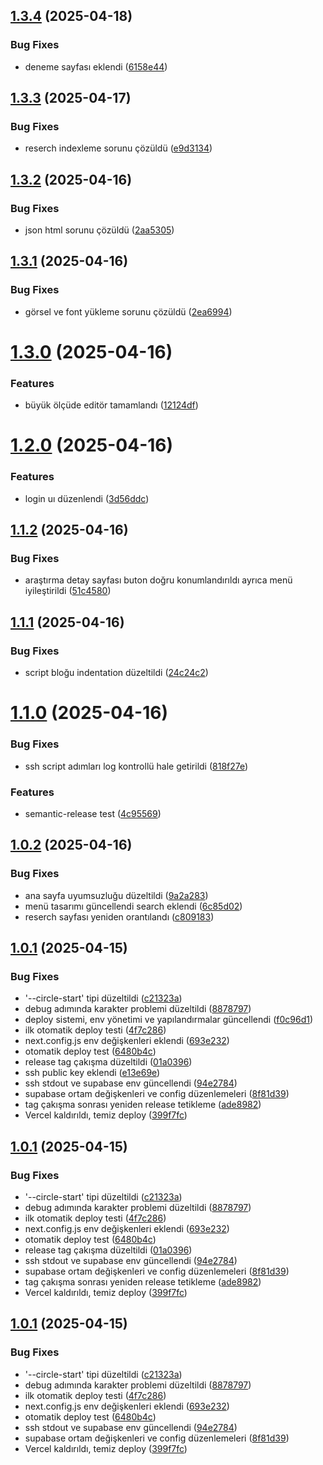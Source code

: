 ## [1.3.4](https://github.com/vacidtaha/tahavacid.com/compare/v1.3.3...v1.3.4) (2025-04-18)


### Bug Fixes

* deneme sayfası eklendi ([6158e44](https://github.com/vacidtaha/tahavacid.com/commit/6158e447cec2d0e59e9648ffc1ddd9330c8678f8))

## [1.3.3](https://github.com/vacidtaha/tahavacid.com/compare/v1.3.2...v1.3.3) (2025-04-17)


### Bug Fixes

* reserch indexleme sorunu çözüldü ([e9d3134](https://github.com/vacidtaha/tahavacid.com/commit/e9d3134c8542383060c3bff76e9d67a1060ef06e))

## [1.3.2](https://github.com/vacidtaha/tahavacid.com/compare/v1.3.1...v1.3.2) (2025-04-16)


### Bug Fixes

* json html sorunu çözüldü ([2aa5305](https://github.com/vacidtaha/tahavacid.com/commit/2aa53056cf2b17f2c3f85c6bc2a9cc3a88ddffc7))

## [1.3.1](https://github.com/vacidtaha/tahavacid.com/compare/v1.3.0...v1.3.1) (2025-04-16)


### Bug Fixes

* görsel ve font yükleme sorunu çözüldü ([2ea6994](https://github.com/vacidtaha/tahavacid.com/commit/2ea6994c5e9afd9e5d7f615892a99965d3699ce8))

# [1.3.0](https://github.com/vacidtaha/tahavacid.com/compare/v1.2.0...v1.3.0) (2025-04-16)


### Features

* büyük ölçüde editör tamamlandı ([12124df](https://github.com/vacidtaha/tahavacid.com/commit/12124df62a19780e0ec4842ddcb003ef1e5fce6b))

# [1.2.0](https://github.com/vacidtaha/tahavacid.com/compare/v1.1.2...v1.2.0) (2025-04-16)


### Features

* login uı düzenlendi ([3d56ddc](https://github.com/vacidtaha/tahavacid.com/commit/3d56ddc70d721b7947f0109cfa231f7ad9e6deb1))

## [1.1.2](https://github.com/vacidtaha/tahavacid.com/compare/v1.1.1...v1.1.2) (2025-04-16)


### Bug Fixes

* araştırma detay sayfası buton doğru konumlandırıldı ayrıca menü iyileştirildi ([51c4580](https://github.com/vacidtaha/tahavacid.com/commit/51c45806a998b1ecc34c6e2b00a3026fdfde5d9b))

## [1.1.1](https://github.com/vacidtaha/tahavacid.com/compare/v1.1.0...v1.1.1) (2025-04-16)


### Bug Fixes

* script bloğu indentation düzeltildi ([24c24c2](https://github.com/vacidtaha/tahavacid.com/commit/24c24c22c72279685c3c78b7f7584e09b2272704))

# [1.1.0](https://github.com/vacidtaha/tahavacid.com/compare/v1.0.2...v1.1.0) (2025-04-16)


### Bug Fixes

* ssh script adımları log kontrollü hale getirildi ([818f27e](https://github.com/vacidtaha/tahavacid.com/commit/818f27ef48fc3942fb5217fa890967a73739810e))


### Features

* semantic-release test ([4c95569](https://github.com/vacidtaha/tahavacid.com/commit/4c9556977d0a264038ee21d95812009fa4de9977))

## [1.0.2](https://github.com/vacidtaha/tahavacid.com/compare/v1.0.1...v1.0.2) (2025-04-16)


### Bug Fixes

* ana sayfa uyumsuzluğu düzeltildi ([9a2a283](https://github.com/vacidtaha/tahavacid.com/commit/9a2a2831893108fcbc77c13a0ac7683ba2f01a74))
* menü tasarımı güncellendi search eklendi ([6c85d02](https://github.com/vacidtaha/tahavacid.com/commit/6c85d026128225940aebccacb9a0856ff5a37815))
* reserch sayfası yeniden orantılandı ([c809183](https://github.com/vacidtaha/tahavacid.com/commit/c809183b10bf05560aca6a34791f9d2c7cc503a9))

## [1.0.1](https://github.com/vacidtaha/tahavacid.com/compare/v1.0.0...v1.0.1) (2025-04-15)


### Bug Fixes

* '--circle-start' tipi düzeltildi ([c21323a](https://github.com/vacidtaha/tahavacid.com/commit/c21323ab90a5d3e2de6233b44fc03fa18fbcead1))
* debug adımında karakter problemi düzeltildi ([8878797](https://github.com/vacidtaha/tahavacid.com/commit/8878797e03241c5403eeae300f2eea459aad2756))
* deploy sistemi, env yönetimi ve yapılandırmalar güncellendi ([f0c96d1](https://github.com/vacidtaha/tahavacid.com/commit/f0c96d16faa30cffb5cad6c8daf039e76197d156))
* ilk otomatik deploy testi ([4f7c286](https://github.com/vacidtaha/tahavacid.com/commit/4f7c2864d30bb306bbf7cb70e8ea19eff46c60ba))
* next.config.js env değişkenleri eklendi ([693e232](https://github.com/vacidtaha/tahavacid.com/commit/693e232f24844a2c9f3805956538aa7ccd3b064c))
* otomatik deploy test ([6480b4c](https://github.com/vacidtaha/tahavacid.com/commit/6480b4cd21ef2ba5ab5ee188a65cba9fe9704211))
* release tag çakışma düzeltildi ([01a0396](https://github.com/vacidtaha/tahavacid.com/commit/01a0396645bb2c171ca49b46f64f7b63037c7d43))
* ssh public key eklendi ([e13e69e](https://github.com/vacidtaha/tahavacid.com/commit/e13e69ea964627d13fa930e0773f1b45587bc64f))
* ssh stdout ve supabase env güncellendi ([94e2784](https://github.com/vacidtaha/tahavacid.com/commit/94e2784d2108033b6e6e410ed36aa73d96abec47))
* supabase ortam değişkenleri ve config düzenlemeleri ([8f81d39](https://github.com/vacidtaha/tahavacid.com/commit/8f81d39e80420645d12ef785b0835f4a628fa894))
* tag çakışma sonrası yeniden release tetikleme ([ade8982](https://github.com/vacidtaha/tahavacid.com/commit/ade898292d09fce9c5685aa926c84ba920fe375f))
* Vercel kaldırıldı, temiz deploy ([399f7fc](https://github.com/vacidtaha/tahavacid.com/commit/399f7fc852675a76eb0b1ef1b665685d000d127d))

## [1.0.1](https://github.com/vacidtaha/tahavacid.com/compare/v1.0.0...v1.0.1) (2025-04-15)


### Bug Fixes

* '--circle-start' tipi düzeltildi ([c21323a](https://github.com/vacidtaha/tahavacid.com/commit/c21323ab90a5d3e2de6233b44fc03fa18fbcead1))
* debug adımında karakter problemi düzeltildi ([8878797](https://github.com/vacidtaha/tahavacid.com/commit/8878797e03241c5403eeae300f2eea459aad2756))
* ilk otomatik deploy testi ([4f7c286](https://github.com/vacidtaha/tahavacid.com/commit/4f7c2864d30bb306bbf7cb70e8ea19eff46c60ba))
* next.config.js env değişkenleri eklendi ([693e232](https://github.com/vacidtaha/tahavacid.com/commit/693e232f24844a2c9f3805956538aa7ccd3b064c))
* otomatik deploy test ([6480b4c](https://github.com/vacidtaha/tahavacid.com/commit/6480b4cd21ef2ba5ab5ee188a65cba9fe9704211))
* release tag çakışma düzeltildi ([01a0396](https://github.com/vacidtaha/tahavacid.com/commit/01a0396645bb2c171ca49b46f64f7b63037c7d43))
* ssh stdout ve supabase env güncellendi ([94e2784](https://github.com/vacidtaha/tahavacid.com/commit/94e2784d2108033b6e6e410ed36aa73d96abec47))
* supabase ortam değişkenleri ve config düzenlemeleri ([8f81d39](https://github.com/vacidtaha/tahavacid.com/commit/8f81d39e80420645d12ef785b0835f4a628fa894))
* tag çakışma sonrası yeniden release tetikleme ([ade8982](https://github.com/vacidtaha/tahavacid.com/commit/ade898292d09fce9c5685aa926c84ba920fe375f))
* Vercel kaldırıldı, temiz deploy ([399f7fc](https://github.com/vacidtaha/tahavacid.com/commit/399f7fc852675a76eb0b1ef1b665685d000d127d))

## [1.0.1](https://github.com/vacidtaha/tahavacid.com/compare/v1.0.0...v1.0.1) (2025-04-15)


### Bug Fixes

* '--circle-start' tipi düzeltildi ([c21323a](https://github.com/vacidtaha/tahavacid.com/commit/c21323ab90a5d3e2de6233b44fc03fa18fbcead1))
* debug adımında karakter problemi düzeltildi ([8878797](https://github.com/vacidtaha/tahavacid.com/commit/8878797e03241c5403eeae300f2eea459aad2756))
* ilk otomatik deploy testi ([4f7c286](https://github.com/vacidtaha/tahavacid.com/commit/4f7c2864d30bb306bbf7cb70e8ea19eff46c60ba))
* next.config.js env değişkenleri eklendi ([693e232](https://github.com/vacidtaha/tahavacid.com/commit/693e232f24844a2c9f3805956538aa7ccd3b064c))
* otomatik deploy test ([6480b4c](https://github.com/vacidtaha/tahavacid.com/commit/6480b4cd21ef2ba5ab5ee188a65cba9fe9704211))
* ssh stdout ve supabase env güncellendi ([94e2784](https://github.com/vacidtaha/tahavacid.com/commit/94e2784d2108033b6e6e410ed36aa73d96abec47))
* supabase ortam değişkenleri ve config düzenlemeleri ([8f81d39](https://github.com/vacidtaha/tahavacid.com/commit/8f81d39e80420645d12ef785b0835f4a628fa894))
* Vercel kaldırıldı, temiz deploy ([399f7fc](https://github.com/vacidtaha/tahavacid.com/commit/399f7fc852675a76eb0b1ef1b665685d000d127d))
